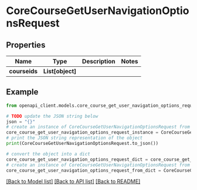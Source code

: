# CoreCourseGetUserNavigationOptionsRequest


## Properties

Name | Type | Description | Notes
------------ | ------------- | ------------- | -------------
**courseids** | **List[object]** |  | 

## Example

```python
from openapi_client.models.core_course_get_user_navigation_options_request import CoreCourseGetUserNavigationOptionsRequest

# TODO update the JSON string below
json = "{}"
# create an instance of CoreCourseGetUserNavigationOptionsRequest from a JSON string
core_course_get_user_navigation_options_request_instance = CoreCourseGetUserNavigationOptionsRequest.from_json(json)
# print the JSON string representation of the object
print(CoreCourseGetUserNavigationOptionsRequest.to_json())

# convert the object into a dict
core_course_get_user_navigation_options_request_dict = core_course_get_user_navigation_options_request_instance.to_dict()
# create an instance of CoreCourseGetUserNavigationOptionsRequest from a dict
core_course_get_user_navigation_options_request_from_dict = CoreCourseGetUserNavigationOptionsRequest.from_dict(core_course_get_user_navigation_options_request_dict)
```
[[Back to Model list]](../README.md#documentation-for-models) [[Back to API list]](../README.md#documentation-for-api-endpoints) [[Back to README]](../README.md)


